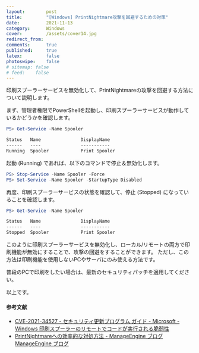 ```yaml
---
layout:        post
title:         "[Windows] PrintNightmare攻撃を回避するための対策"
date:          2021-11-13
category:      Windows
cover:         /assets/cover14.jpg
redirect_from:
comments:      true
published:     true
latex:         false
photoswipe:    false
# sitemap: false
# feed:    false
---
```


印刷スプーラーサービスを無効化して、PrintNightmareの攻撃を回避する方法について説明します。

まず、管理者権限でPowerShellを起動し、印刷スプーラーサービスが動作しているかどうかを確認します。

```ps1
PS> Get-Service -Name Spooler

Status   Name               DisplayName
------   ----               -----------
Running  Spooler            Print Spooler
```

起動 (Running) であれば、以下のコマンドで停止＆無効化します。
```ps1
PS> Stop-Service -Name Spooler -Force
PS> Set-Service -Name Spooler -StartupType Disabled
```

再度、印刷スプーラーサービスの状態を確認して、停止 (Stopped) になっていることを確認します。
```ps1
PS> Get-Service -Name Spooler

Status   Name               DisplayName
------   ----               -----------
Stopped  Spooler            Print Spooler
```

このように印刷スプーラーサービスを無効化し、ローカル/リモートの両方で印刷機能が無効にすることで、攻撃の回避をすることができます。
ただし、この方法は印刷機能を使用しないPCやサーバにのみ使える方法です。

普段のPCで印刷をしたい場合は、最新のセキュリティパッチを適用してください。

以上です。

#### 参考文献

- [CVE-2021-34527 - セキュリティ更新プログラム ガイド - Microsoft - Windows 印刷スプーラーのリモートでコードが実行される脆弱性](https://msrc.microsoft.com/update-guide/vulnerability/CVE-2021-34527)
- [PrintNightmareへの効率的な対処方法 - ManageEngine ブログ ManageEngine ブログ](https://blogs.manageengine.jp/printnightmare/)
